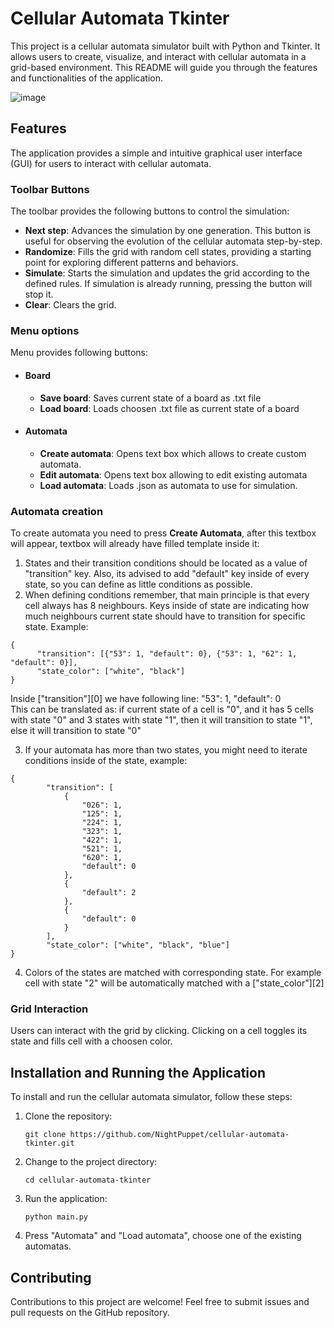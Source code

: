 
# Cellular Automata Tkinter

This project is a cellular automata simulator built with Python and Tkinter. It allows users to create, visualize, and interact with cellular automata in a grid-based environment. This README will guide you through the features and functionalities of the application.

![image](https://github.com/NightPuppet/cellular-automata-tkinter/assets/117105291/450ab211-6aed-4b4a-a2b5-0481324fdd5d)

## Features

The application provides a simple and intuitive graphical user interface (GUI) for users to interact with cellular automata.

### Toolbar Buttons

The toolbar provides the following buttons to control the simulation:

- **Next step**: Advances the simulation by one generation. This button is useful for observing the evolution of the cellular automata step-by-step.
- **Randomize**: Fills the grid with random cell states, providing a starting point for exploring different patterns and behaviors.
- **Simulate**: Starts the simulation and updates the grid according to the defined rules. If simulation is already running, pressing the button will stop it.
- **Clear**: Clears the grid.

### Menu options
Menu provides following buttons:
- #### Board
  - **Save board**: Saves current state of a board as .txt file
  - **Load board**: Loads choosen .txt file as current state of a board   
- #### Automata
  - **Create automata**: Opens text box which allows to create custom automata.
  - **Edit automata**: Opens text box allowing to edit existing automata
  - **Load automata**: Loads .json as automata to use for simulation.


### Automata creation

To create automata you need to press **Create Automata**, after this textbox will appear, textbox will already have filled template inside it:
1. States and their transition conditions should be located as a value of "transition" key. Also, its advised to add "default" key inside of every state, so you can define as little conditions as possible.   
2. When defining conditions remember, that main principle is that every cell always has 8 neighbours. Keys inside of state are indicating how much neighbours current state should have to transition for specific state.
  Example: 
  ```
  {
        "transition": [{"53": 1, "default": 0}, {"53": 1, "62": 1, "default": 0}],
        "state_color": ["white", "black"]
  }
  ```
  Inside ["transition"][0] we have following line: "53": 1, "default": 0  
  This can be translated as: if current state of a cell is "0", and it has 5 cells with state "0" and 3 states with state "1", then it will transition to state "1", else it will transition to state "0"  
  
 3. If your automata has more than two states, you might need to iterate conditions inside of the state, example:
```
{
        "transition": [
            {
                "026": 1,
                "125": 1,
                "224": 1,
                "323": 1,
                "422": 1,
                "521": 1,
                "620": 1,
                "default": 0
            },
            {
                "default": 2
            },
            {
                "default": 0
            }
        ],
        "state_color": ["white", "black", "blue"]
}
```
4. Colors of the states are matched with corresponding state. For example cell with state "2" will be automatically matched with a ["state_color"][2]



### Grid Interaction

Users can interact with the grid by clicking. Clicking on a cell toggles its state and fills cell with a choosen color.

## Installation and Running the Application

To install and run the cellular automata simulator, follow these steps:

1. Clone the repository:

   ```
   git clone https://github.com/NightPuppet/cellular-automata-tkinter.git
   ```

2. Change to the project directory:

   ```
   cd cellular-automata-tkinter
   ```

3. Run the application:

   ```
   python main.py
   ```
4. Press "Automata" and "Load automata", choose one of the existing automatas. 

## Contributing

Contributions to this project are welcome! Feel free to submit issues and pull requests on the GitHub repository.




